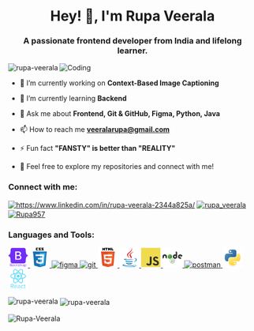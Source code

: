 
<h1 align="center">Hey! 👋, I'm Rupa Veerala</h1>
<h3 align="center">A passionate frontend developer from India and lifelong learner.</h3>
<img align="right" alt="Coding" width="400" src="https://user-images.githubusercontent.com/74038190/212748842-9fcbad5b-6173-4175-8a61-521f3dbb7514.gif">

<p align="left"> <img src="https://komarev.com/ghpvc/?username=rupa-veerala&label=Profile%20views&color=0e75b6&style=flat" alt="rupa-veerala" /> </p>

- 🔭 I’m currently working on **Context-Based Image Captioning**

- 🌱 I’m currently learning **Backend**

- 💬 Ask me about **Frontend, Git & GitHub, Figma, Python, Java**

- 📫 How to reach me **veeralarupa@gmail.com**

- ⚡ Fun fact **"FANSTY" is better than "REALITY"**
  
- 🚀 Feel free to explore my repositories and connect with me!

<h3 align="left">Connect with me:</h3>
<p align="left">
<a href="https://linkedin.com/in/https://www.linkedin.com/in/rupa-veerala-2344a825a/" target="blank"><img align="center" src="https://raw.githubusercontent.com/rahuldkjain/github-profile-readme-generator/master/src/images/icons/Social/linked-in-alt.svg" alt="https://www.linkedin.com/in/rupa-veerala-2344a825a/" height="30" width="40" /></a>
<a href="https://instagram.com/rupa_veerala" target="blank"><img align="center" src="https://raw.githubusercontent.com/rahuldkjain/github-profile-readme-generator/master/src/images/icons/Social/instagram.svg" alt="rupa_veerala" height="30" width="40" /></a>
  <a href="https://x.com/Rupa957"target="blank"><img align="center" src="https://raw.githubusercontent.com/rahuldkjain/github-profile-readme-generator/master/src/images/icons/Social/twitter.svg" alt="Rupa957" height="30" width="40" /></a>
</p>

<h3 align="left">Languages and Tools:</h3>
<p align="left"> <a href="https://getbootstrap.com" target="_blank" rel="noreferrer"> <img src="https://raw.githubusercontent.com/devicons/devicon/master/icons/bootstrap/bootstrap-plain-wordmark.svg" alt="bootstrap" width="40" height="40"/> </a> <a href="https://www.w3schools.com/css/" target="_blank" rel="noreferrer"> <img src="https://raw.githubusercontent.com/devicons/devicon/master/icons/css3/css3-original-wordmark.svg" alt="css3" width="40" height="40"/> </a> <a href="https://www.figma.com/" target="_blank" rel="noreferrer"> <img src="https://www.vectorlogo.zone/logos/figma/figma-icon.svg" alt="figma" width="40" height="40"/> </a> <a href="https://git-scm.com/" target="_blank" rel="noreferrer"> <img src="https://www.vectorlogo.zone/logos/git-scm/git-scm-icon.svg" alt="git" width="40" height="40"/> </a> <a href="https://www.w3.org/html/" target="_blank" rel="noreferrer"> <img src="https://raw.githubusercontent.com/devicons/devicon/master/icons/html5/html5-original-wordmark.svg" alt="html5" width="40" height="40"/> </a> <a href="https://www.java.com" target="_blank" rel="noreferrer"> <img src="https://raw.githubusercontent.com/devicons/devicon/master/icons/java/java-original.svg" alt="java" width="40" height="40"/> </a> <a href="https://developer.mozilla.org/en-US/docs/Web/JavaScript" target="_blank" rel="noreferrer"> <img src="https://raw.githubusercontent.com/devicons/devicon/master/icons/javascript/javascript-original.svg" alt="javascript" width="40" height="40"/> </a> <a href="https://nodejs.org" target="_blank" rel="noreferrer"> <img src="https://raw.githubusercontent.com/devicons/devicon/master/icons/nodejs/nodejs-original-wordmark.svg" alt="nodejs" width="40" height="40"/>  </a> <a href="https://postman.com" target="_blank" rel="noreferrer"> <img src="https://www.vectorlogo.zone/logos/getpostman/getpostman-icon.svg" alt="postman" width="40" height="40"/> </a> <a href="https://www.python.org" target="_blank" rel="noreferrer"> <img src="https://raw.githubusercontent.com/devicons/devicon/master/icons/python/python-original.svg" alt="python" width="40" height="40"/> </a> <a href="https://reactjs.org/" target="_blank" rel="noreferrer"> <img src="https://raw.githubusercontent.com/devicons/devicon/master/icons/react/react-original-wordmark.svg" alt="react" width="40" height="40"/> </a>  </a> </p>

<p><img align="left" src="https://github-readme-stats.vercel.app/api/top-langs?username=rupa-veerala&show_icons=true&locale=en&layout=compact" alt="rupa-veerala" /></p>

<p>&nbsp;<img align="center" src="https://github-readme-stats.vercel.app/api?username=rupa-veerala&show_icons=true&locale=en" alt="rupa-veerala" /></p>

<p><img align="center" src="https://github-readme-streak-stats.herokuapp.com/?user=Rupa-Veerala&" alt="Rupa-Veerala" /></p>

